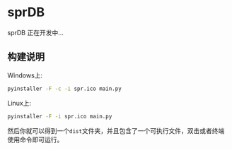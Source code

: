 # sprDB

sprDB 正在开发中...

## 构建说明
Windows上:
```bash
pyinstaller -F -c -i spr.ico main.py
```

Linux上:
```bash
pyinstaller -F -i spr.ico main.py
```
然后你就可以得到一个`dist`文件夹，并且包含了一个可执行文件，双击或者终端使用命令即可运行。
